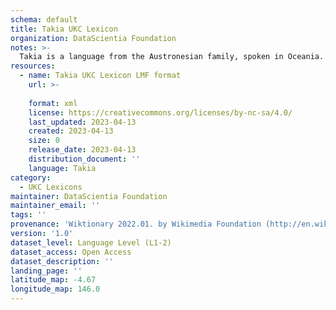 ```yaml
---
schema: default
title: Takia UKC Lexicon
organization: DataScientia Foundation
notes: >-
  Takia is a language from the Austronesian family, spoken in Oceania. The UKC Lexicon of Takia is represented as a lexico-semantic network. It consists of words, word senses, synsets, as well as sense-level and synset-level relationships.
resources:
  - name: Takia UKC Lexicon LMF format
    url: >-
      
    format: xml
    license: https://creativecommons.org/licenses/by-nc-sa/4.0/
    last_updated: 2023-04-13
    created: 2023-04-13
    size: 0
    release_date: 2023-04-13
    distribution_document: ''
    language: Takia
category:
  - UKC Lexicons
maintainer: DataScientia Foundation
maintainer_email: ''
tags: ''
provenance: 'Wiktionary 2022.01. by Wikimedia Foundation (http://en.wiktionary.org); Princeton WordNet 2.1 by Princeton University (https://wordnet.princeton.edu)'
version: '1.0'
dataset_level: Language Level (L1-2)
dataset_access: Open Access
dataset_description: ''
landing_page: ''
latitude_map: -4.67
longitude_map: 146.0
---
```

